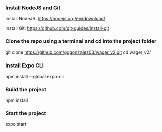 ### Install NodeJS and Git
Install NodeJS: https://nodejs.org/en/download/

Install Git: https://github.com/git-guides/install-git

### Clone the repo using a terminal and cd into the project folder
git clone https://github.com/gggonzalez03/wager_v2.git
cd wager_v2/

### Install Expo CLI
npm install --global expo-cli

### Build the project
npm install

### Start the project
expo start
